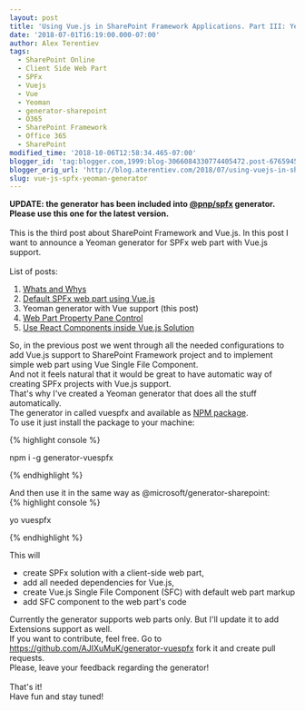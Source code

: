 ```yaml
---
layout: post
title: 'Using Vue.js in SharePoint Framework Applications. Part III: Yeoman Generator with Vue Support'
date: '2018-07-01T16:19:00.000-07:00'
author: Alex Terentiev
tags:
  - SharePoint Online
  - Client Side Web Part
  - SPFx
  - Vuejs
  - Vue
  - Yeoman
  - generator-sharepoint
  - O365
  - SharePoint Framework
  - Office 365
  - SharePoint
modified_time: '2018-10-06T12:58:34.465-07:00'
blogger_id: 'tag:blogger.com,1999:blog-3066084330774405472.post-6765945008111191756'
blogger_orig_url: 'http://blog.aterentiev.com/2018/07/using-vuejs-in-sharepoint-framework.html'
slug: vue-js-spfx-yeoman-generator
---
```


<b>UPDATE: the generator has been included into <a href="https://github.com/pnp/generator-spfx/" target="_blank">@pnp/spfx</a> generator. Please use this one for the latest version.</b><br /><br />This is the third post about SharePoint Framework and Vue.js. In this post I want to announce a Yeoman generator for SPFx web part with Vue.js support.<br /><br />List of posts:<br /><ol><li><a href="/vue-js-spfx-whats-whys" target="_blank">Whats and Whys</a></li><li><a href="/vue-js-spfx-default-web-part" target="_blank">Default SPFx web part using Vue.js</a></li><li>Yeoman generator with Vue support (this post)</li><li><a href="/vue-js-spfx-prop-pane-control">Web Part Property Pane Control</a></li><li><a href="/vue-js-spfx-react-in-vue-js-solution" target="_blank">Use React Components inside Vue.js Solution</a></li></ol><a name='more'></a>So, in the previous post we went through all the needed configurations to add Vue.js support to SharePoint Framework project and to implement simple web part using Vue Single File Component.<br />And not it feels natural that it would be great to have automatic way of creating SPFx projects with Vue.js support.<br />That's why I've created a Yeoman generator that does all the stuff automatically.<br />The generator in called <span class="code">vuespfx</span> and available as <a href="https://www.npmjs.com/package/generator-vuespfx" target="_blank">NPM package</a>.<br />To use it just install the package to your machine: 
<div markdown="1">
{% highlight console %}

npm i -g generator-vuespfx

{% endhighlight %}
</div>
And then use it in the same way as <span class="code">@microsoft/generator-sharepoint</span>: 
<div markdown="1">
{% highlight console %}

yo vuespfx

{% endhighlight %}
</div>
This will <ul><li>create SPFx solution with a client-side web part,</li>  <li>add all needed dependencies for Vue.js,</li><li>create Vue.js Single File Component (SFC) with default web part markup</li><li>add SFC component to the web part's code</li></ul>Currently the generator supports web parts only. But I'll update it to add Extensions support as well.<br />If you want to contribute, feel free. Go to <a href="https://github.com/AJIXuMuK/generator-vuespfx" target="_blank">https://github.com/AJIXuMuK/generator-vuespfx</a> fork it and create pull requests. <br />Please, leave your feedback regarding the generator! <br /><br />That's it!<br />Have fun and stay tuned!
